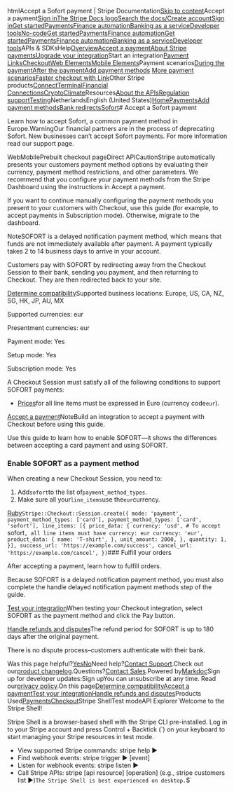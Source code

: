 htmlAccept a Sofort payment | Stripe Documentation[Skip to content](#main-content)Accept a payment[Sign in](https://dashboard.stripe.com/login?redirect=https%3A%2F%2Fdocs.stripe.com%2Fpayments%2Fsofort%2Faccept-a-payment)[The Stripe Docs logo](/)[Search the docs/](#)[Create account](https://dashboard.stripe.com/register)[Sign in](https://dashboard.stripe.com/login?redirect=https%3A%2F%2Fdocs.stripe.com%2Fpayments%2Fsofort%2Faccept-a-payment)[Get started](/get-started)[Payments](/payments)[Finance automation](/finance-automation)[Banking as a service](/financial-services)[Developer tools](/development)[No-code](/no-code)[Get started](/get-started)[Payments](/payments)[Finance automation](/finance-automation)[](#)[Get started](/get-started)[Payments](/payments)[Finance automation](/finance-automation)[Banking as a service](/financial-services)[Developer tools](/development)[](#)APIs & SDKsHelp[Overview](/docs/payments)[Accept a payment](#)[About Stripe payments](#)[Upgrade your integration](/docs/payments/upgrades)Start an integration[Payment Links](#)[Checkout](#)[Web Elements](#)[Mobile Elements](#)Payment scenarios[During the payment](#)[After the payment](#)[Add payment methods](#)
[More payment scenarios](#)[Faster checkout with Link](#)Other Stripe products[Connect](#)[Terminal](#)[Financial Connections](#)[Crypto](#)[Climate](#)Resources[About the APIs](#)[Regulation support](#)[Testing](/docs/testing)NetherlandsEnglish (United States)[](#)[](#)[Home](/docs)[Payments](/docs/payments)[Add payment methods](/docs/payments/payment-methods/overview)[Bank redirects](/docs/payments/bank-redirects)[Sofort](/docs/payments/sofort)# Accept a Sofort payment

Learn how to accept Sofort, a common payment method in Europe.WarningOur financial partners are in the process of deprecating Sofort. New businesses can’t accept Sofort payments. For more information read our support page.

WebMobilePrebuilt checkout pageDirect APICautionStripe automatically presents your customers payment method options by evaluating their currency, payment method restrictions, and other parameters. We recommend that you configure your payment methods from the Stripe Dashboard using the instructions in Accept a payment.

If you want to continue manually configuring the payment methods you present to your customers with Checkout, use this guide (for example, to accept payments in Subscription mode). Otherwise, migrate to the dashboard.

NoteSOFORT is a delayed notification payment method, which means that funds are not immediately available after payment. A payment typically takes 2 to 14 business days to arrive in your account.

Customers pay with SOFORT by redirecting away from the Checkout Session to their bank, sending you payment, and then returning to Checkout. They are then redirected back to your site.

[Determine compatibility](#compatibility)Supported business locations: Europe, US, CA, NZ, SG, HK, JP, AU, MX

Supported currencies: eur

Presentment currencies: eur

Payment mode: Yes

Setup mode: Yes

Subscription mode: Yes

A Checkout Session must satisfy all of the following conditions to support SOFORT payments:

- [Prices](/api/prices)for all line items must be expressed in Euro (currency code`eur`).

[Accept a payment](#accept-a-payment)NoteBuild an integration to accept a payment with Checkout before using this guide.

Use this guide to learn how to enable SOFORT—it shows the differences between accepting a card payment and using SOFORT.

### Enable SOFORT as a payment method

When creating a new Checkout Session, you need to:

1. Add`sofort`to the list of`payment_method_types`.
2. Make sure all your`line_items`use the`eur`currency.

[Ruby](#)`Stripe::Checkout::Session.create({
  mode: 'payment',
  payment_method_types: ['card'],
  payment_method_types: ['card', 'sofort'],
  line_items: [{
    price_data: {
      currency: 'usd',
      # To accept `sofort`, all line items must have currency: eur
      currency: 'eur',
      product_data: {
        name: 'T-shirt',
      },
      unit_amount: 2000,
    },
    quantity: 1,
  }],
  success_url: 'https://example.com/success',
  cancel_url: 'https://example.com/cancel',
})`### Fulfill your orders

After accepting a payment, learn how to fulfill orders.

Because SOFORT is a delayed notification payment method, you must also complete the handle delayed notification payment methods step of the guide.

[Test your integration](#test-integration)When testing your Checkout integration, select SOFORT as the payment method and click the Pay button.

[Handle refunds and disputes](#refunds-and-disputes)The refund period for SOFORT is up to 180 days after the original payment.

There is no dispute process–customers authenticate with their bank.

Was this page helpful?[Yes](#)[No](#)Need help?[Contact Support](https://support.stripe.com/).Check out our[product changelog](https://stripe.com/blog/changelog).Questions?[Contact Sales](https://stripe.com/contact/sales).Powered by[Markdoc](https://markdoc.dev)Sign up for developer updates:Sign upYou can unsubscribe at any time. Read our[privacy policy](https://stripe.com/privacy).On this page[Determine compatibility](#compatibility)[Accept a payment](#accept-a-payment)[Test your integration](#test-integration)[Handle refunds and disputes](#refunds-and-disputes)Products Used[Payments](/payments)[Checkout](/payments/checkout)Stripe ShellTest modeAPI Explorer[](https://stripe.com/docs/stripe-cli#install)`Welcome to the Stripe Shell!

Stripe Shell is a browser-based shell with the Stripe CLI pre-installed. Log in to your
Stripe account and press Control + Backtick (`) on your keyboard to start managing your Stripe
resources in test mode.

- View supported Stripe commands: stripe help ▶️
- Find webhook events: stripe trigger ▶️ [event]
- Listen for webhook events: stripe listen ▶
- Call Stripe APIs: stripe [api resource] [operation] (e.g., stripe customers list ▶️)`The Stripe Shell is best experienced on desktop.`$`